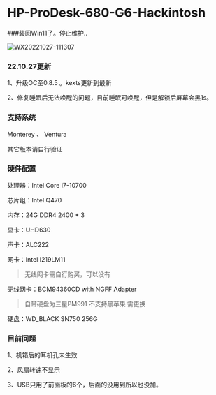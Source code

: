 # HP-ProDesk-680-G6-Hackintosh

###装回Win11了。停止维护..

![WX20221027-111307](https://user-images.githubusercontent.com/46889782/198182390-6599711f-45ae-430a-8990-14434f04b723.png)

### 22.10.27更新

1、升级OC至0.8.5 。kexts更新到最新

2、修复睡眠后无法唤醒的问题，目前睡眠可唤醒，但是解锁后屏幕会黑1s。

### 支持系统

Monterey 、 Ventura

其它版本请自行验证


### 硬件配置

处理器：Intel Core i7-10700

芯片组：Intel Q470

内存：24G DDR4 2400 * 3

显卡：UHD630

声卡：ALC222

网卡：Intel I219LM11

> 无线网卡需自行购买，可以没有

无线网卡：BCM94360CD with NGFF Adapter

> 自带硬盘为三星PM991 不支持黑苹果 需更换

硬盘：WD_BLACK SN750 256G

### 目前问题

1、机箱后的耳机孔未生效

2、风扇转速不显示

3、USB只用了前面板的6个，后面的没用到所以也没加。
